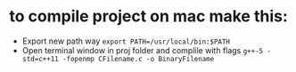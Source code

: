# to compile project on mac make this:
* Export new path way
`export PATH=/usr/local/bin:$PATH`
* Open terminal window in proj folder and complile with flags
`g++-5 -std=c++11 -fopenmp CFilename.c -o BinaryFilename`